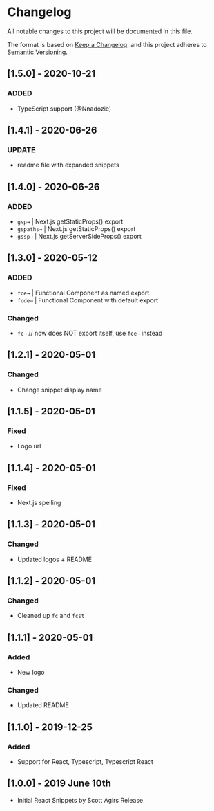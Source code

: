 # Changelog

All notable changes to this project will be documented in this file.

The format is based on [Keep a Changelog](https://keepachangelog.com/en/1.0.0/),
and this project adheres to [Semantic Versioning](https://semver.org/spec/v2.0.0.html).

## [1.5.0] - 2020-10-21

### ADDED

- TypeScript support (@Nnadozie)

## [1.4.1] - 2020-06-26

### UPDATE

- readme file with expanded snippets

## [1.4.0] - 2020-06-26

### ADDED

- `gsp→` | Next.js getStaticProps() export
- `gspaths→` | Next.js getStaticProps() export
- `gssp→` | Next.js getServerSideProps() export

## [1.3.0] - 2020-05-12

### ADDED

- `fce→` | Functional Component as named export
- `fcde→` | Functional Component with default export

### Changed

- `fc→` // now does NOT export itself, use `fce→` instead

## [1.2.1] - 2020-05-01

### Changed

- Change snippet display name

## [1.1.5] - 2020-05-01

### Fixed

- Logo url

## [1.1.4] - 2020-05-01

### Fixed

- Next.js spelling

## [1.1.3] - 2020-05-01

### Changed

- Updated logos + README

## [1.1.2] - 2020-05-01

### Changed

- Cleaned up `fc` and `fcst`

## [1.1.1] - 2020-05-01

### Added

- New logo

### Changed

- Updated README

## [1.1.0] - 2019-12-25

### Added

- Support for React, Typescript, Typescript React

## [1.0.0] - 2019 June 10th

- Initial React Snippets by Scott Agirs Release
